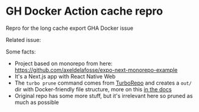 # GH Docker Action cache repro

Repro for the long cache export GHA Docker issue

Related issue:

Some facts:

- Project based on monorepo from here: https://github.com/axeldelafosse/expo-next-monorepo-example
- It's a Next.js app with React Native Web
- The `turbo prune` command comes from [TurboRepo]() and creates a `out/` dir with Docker-friendly file structure, more on this [in the docs]()
- Original repo has some more stuff, but it's irrelevant here so pruned as much as possible
